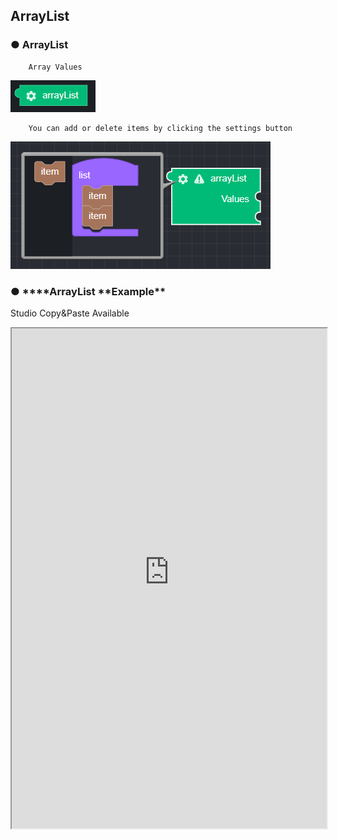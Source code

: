 ## ArrayList

### ● ArrayList

        Array Values

![](../../../img/assets/image%20%28194%29.png)

        You can add or delete items by clicking the settings button

![](../../../img/assets/image%20%28163%29.png)

### ● \***\*ArrayList **Example\*\*

<p class='comment'>Studio Copy&Paste Available</p>
<iframe
    src="https://d1sxhpvag16wqc.cloudfront.net/v3.1.0/arrayList/arrayList"
    width="100%"
    height="800px"
    allow=""
    sandbox="allow-scripts allow-same-origin" />
<div class="display-pdf">
    <p><img src="../../../img/assets/arraylist_example_1.png" alt="" /></p>
    <p><img src="../../../img/assets/arraylist_example_2.png" alt="" /></p>
</div>

### ● \***\*ArrayList **Result\*\*

```text
{
  "result": [
    "value01",
    "value02",
    "value03"
  ]
}
```
